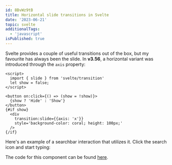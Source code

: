 ```yaml
---
id: 8BvWz9tB
title: Horizontal slide transitions in Svelte
date: '2023-06-21'
topic: svelte
additionalTags: 
  - 'javascript'
isPublished: true
---
```


Svelte provides a couple of useful transitions out of the box, but my favourite has always been the slide. In **v3.56**, a horizontal variant was introduced through the `axis` property:
```svelte
<script>
  import { slide } from 'svelte/transition'
  let show = false;
</script>
	
<button on:click={() => (show = !show)}>
  {show ? 'Hide' : 'Show'}
</button>
{#if show}
  <div 
    transition:slide={{axis: 'x'}}
    style='background-color: coral; height: 100px;' 
  />
{/if}
```

<script>
  import SearchExample from './SearchExample.svelte'
</script>

Here's an example of a searchbar interaction that utilizes it. Click the search icon and start typing:
<SearchExample/>

 The code for this component can be found [here](https://github.com/PaintingWithCode/til/blob/main/src/posts/horizontal-slide-transition-svelte/SearchExample.svelte).
